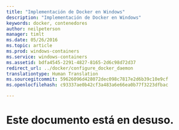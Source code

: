 ```yaml
---
title: "Implementación de Docker en Windows"
description: "Implementación de Docker en Windows"
keywords: docker, contenedores
author: neilpeterson
manager: timlt
ms.date: 05/26/2016
ms.topic: article
ms.prod: windows-containers
ms.service: windows-containers
ms.assetid: bdfa4545-2291-4827-8165-2d6c98d72d37
redirect_url: ../docker/configure_docker_daemon
translationtype: Human Translation
ms.sourcegitcommit: 59626096d428072dec098c7817e2d6b39c10e9cf
ms.openlocfilehash: c93337ae0b42cf3a483a6e66ea0b77f3223dfbac

---
```


# Este documento está en desuso.



<!--HONumber=Sep16_HO2-->


